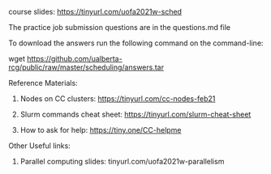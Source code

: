 course slides:   https://tinyurl.com/uofa2021w-sched

The practice job submission questions are in the questions.md file


To download the answers run the following command on the command-line:

wget https://github.com/ualberta-rcg/public/raw/master/scheduling/answers.tar

Reference Materials:

1. Nodes on CC clusters:  https://tinyurl.com/cc-nodes-feb21

1. Slurm commands cheat sheet: https://tinyurl.com/slurm-cheat-sheet

1. How to ask for help:   https://tiny.one/CC-helpme
 
Other Useful links:
1. Parallel computing slides: tinyurl.com/uofa2021w-parallelism
